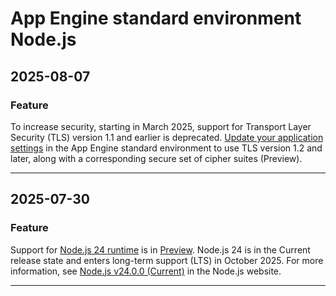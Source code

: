 # App Engine standard environment Node.js

## 2025-08-07

### Feature

To increase security, starting in March 2025, support for Transport Layer Security (TLS) version 1.1 and earlier is deprecated. [Update your application settings](https://cloud.google.com/appengine/docs/standard/secure-minimum-tls) in the App Engine standard environment to use TLS version 1.2 and later, along with a corresponding secure set of cipher suites (Preview).

---
## 2025-07-30

### Feature

Support for [Node.js 24 runtime](https://cloud.google.com/appengine/docs/standard/nodejs/runtime) is in [Preview](https://cloud.google.com/products/#product-launch-stages). Node.js 24 is in the Current release state and enters long-term support (LTS) in October 2025. For more information, see [Node.js v24.0.0 (Current)](https://nodejs.org/en/blog/release/v24.0.0) in the Node.js website.

---

